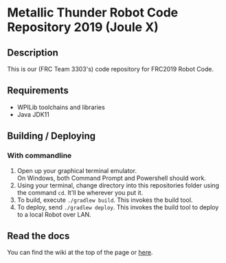 # Metallic Thunder Robot Code Repository 2019 (Joule X)
## Description
This is our (FRC Team 3303's) code repository for FRC2019 Robot Code.

## Requirements
* WPILib toolchains and libraries
* Java JDK11

## Building / Deploying
### With commandline
1. Open up your graphical terminal emulator.  
   On Windows, both Command Prompt and Powershell should work.
2. Using your terminal, change directory into this repositories folder using the command `cd`.
   It'll be wherever you put it.
3. To build, execute `./gradlew build`. This invokes the build tool.
4. To deploy, send `./gradlew deploy`. This invokes the build tool to deploy to a local Robot over LAN.

## Read the docs
You can find the wiki at the top of the page or [here](../../wiki).
